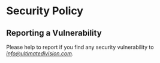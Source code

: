 # Security Policy

## Reporting a Vulnerability

Please help to report if you find any security vulnerability to *info@ultimatedivision.com*. 

